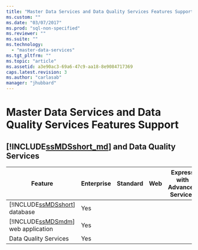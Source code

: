 ```yaml
---
title: "Master Data Services and Data Quality Services Features Supported by the Editions of SQL Server 2016 | Microsoft Docs"
ms.custom: ""
ms.date: "03/07/2017"
ms.prod: "sql-non-specified"
ms.reviewer: ""
ms.suite: ""
ms.technology: 
  - "master-data-services"
ms.tgt_pltfrm: ""
ms.topic: "article"
ms.assetid: a3e90ac3-69a6-47c9-aa18-8e9084717369
caps.latest.revision: 3
ms.author: "carlasab"
manager: "jhubbard"
---
```

# Master Data Services and Data Quality Services Features Support

## [!INCLUDE[ssMDSshort_md](../analysis-services/includes/ssmdsshort-md.md)] and Data Quality Services
|Feature|Enterprise|Standard|Web|Express with Advanced Services|Express with Tools|Express|Developer|  
|-------------|----------------|--------------|---------|------------------------------------|------------------------|-------------|---------------|  
|[!INCLUDE[ssMDSshort](../analysis-services/includes/ssmdsshort-md.md)] database|Yes||||||Yes|  
|[!INCLUDE[ssMDSmdm](../database-engine/install/windows/includes/ssmdsmdm-md.md)] web application|Yes||||||Yes|  
|Data Quality Services|Yes||||||Yes|  



